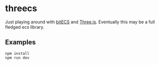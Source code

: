# threecs

Just playing around with [bitECS](https://github.com/NateTheGreatt/bitecs) and [Three.js](https://threejs.org). Eventually this may be a full fledged ecs library.

## Examples

```
npm install
npm run dev
```